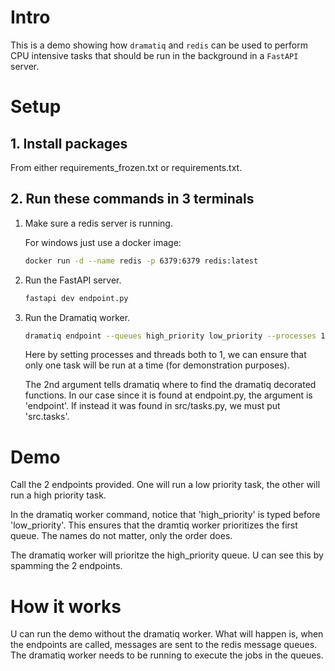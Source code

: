 # Intro
This is a demo showing how `dramatiq` and `redis` can be used to perform CPU intensive tasks that should be run in the background in a `FastAPI` server.

# Setup
## 1. Install packages
From either requirements_frozen.txt or requirements.txt.
## 2. Run these commands in 3 terminals
1. Make sure a redis server is running.

    For windows just use a docker image:
    ```bash
    docker run -d --name redis -p 6379:6379 redis:latest
    ```
2. Run the FastAPI server.
    ```bash
    fastapi dev endpoint.py
    ```

3. Run the Dramatiq worker.
    ```bash
    dramatiq endpoint --queues high_priority low_priority --processes 1 --threads 1
    ```
    Here by setting processes and threads both to 1, we can ensure that only one task will be run at a time (for demonstration purposes).

    The 2nd argument tells dramatiq where to find the dramatiq decorated functions. In our case since it is found at endpoint.py, the argument is 'endpoint'.  If instead it was found in src/tasks.py, we must put 'src.tasks'.

# Demo
Call the 2 endpoints provided. One will run a low priority task, the other will run a high priority task.

In the dramatiq worker command, notice that 'high_priority' is typed before 'low_priority'. This ensures that the dramtiq worker prioritizes the first queue. The names do not matter, only the order does.

The dramatiq worker will prioritze the high_priority queue. U can see this by spamming the 2 endpoints.

# How it works
U can run the demo without the dramatiq worker. What will happen is, when the endpoints are called, messages are sent to the redis message queues. The dramatiq worker needs to be running to execute the jobs in the queues.
    


